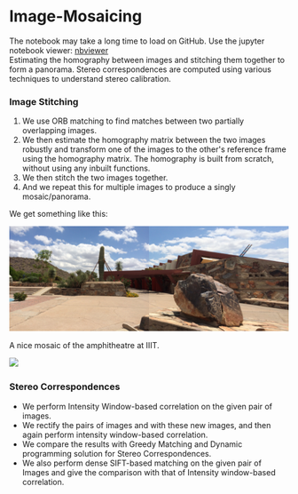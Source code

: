 # Image-Mosaicing

The notebook may take a long time to load on GitHub. Use the jupyter notebook viewer: [nbviewer](https://nbviewer.jupyter.org/github/BonJovi1/Image-Mosaicing/blob/master/code.ipynb) \
Estimating the homography between images and stitching them together to form a panorama. Stereo correspondences are computed using various techniques to understand stereo calibration. 

### Image Stitching
1. We use ORB matching to find matches between two partially overlapping images. 
2. We then estimate the homography matrix between the two images robustly and transform one of the images to the other's reference frame using the homography matrix. The homography is built from scratch, without using any inbuilt functions. 
3. We then stitch the two images together.
4. And we repeat this for multiple images to produce a singly mosaic/panorama.

We get something like this:

![](./results/final_img_1.png)

A nice mosaic of the amphitheatre at IIIT. 

![](./results/final_img_amphi.png)

### Stereo Correspondences
- We perform Intensity Window-based correlation on the given pair of images.
- We rectify the pairs of images and with these new images, and then again perform intensity window-based correlation. 
- We compare the results with Greedy Matching and Dynamic programming solution for Stereo Correspondences.
- We also perform dense SIFT-based matching on the given pair of Images and give the comparison with that of Intensity window-based correlation.
